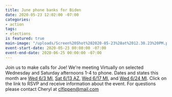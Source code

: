 ```yaml
---
title: June phone banks for Biden
date: 2020-05-23 12:02:00 -07:00
categories:
- action
tags:
- elections
is featured: true
main-image: "/uploads/Screen%20Shot%202020-05-23%20at%2012.30.23%20PM.png"
event-start-date: 2020-05-23 00:00:00 -07:00
event-end-date: 2020-06-25 00:00:00 -07:00
---
```


Join us to make calls for Joe! 
We're meeting Virtually on selected Wednesday and Saturday afternoons 1-4 to phone.  Dates and states this month are [Wed 6/3 MI](https://docs.google.com/forms/d/e/1FAIpQLSeUwuE0OvKtTBhZAqfu-V-1ts2gSOX6PKMJSmx7XZrYBrI-dA/viewform), [Sat 6/13 AZ](https://docs.google.com/forms/d/e/1FAIpQLScMZi69Gx2SNpSOaufNXkq6qG3UELt1i0Eqm55q08CzqMRzmQ/viewform), [Wed 6/17 MI](https://docs.google.com/forms/d/e/1FAIpQLSdu8vduLhsProBd7fnpQQvmX2jXR3wX8fHwe7dR1_uYccZGCQ/viewform), and [Wed 6/24 MI](https://docs.google.com/forms/d/e/1FAIpQLSeyGqP2kvFMLedltCD6aFKGLfcwCrFrl4br2xtZLKapRju4Og/viewform). Click on the link to RSVP and receive information about the event. For questions please contact Cheryl at clfippen@mail.com
